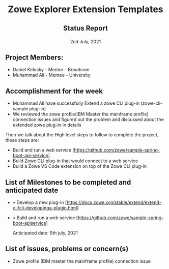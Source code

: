 # <p align="center">Zowe Explorer Extension Templates
## <p align="center">Status Report
<p align="center">2nd July, 2021

## Project Members:
* Daniel Kelosky - Mentor - Broadcom
* Muhammad Ali - Mentee - University

## Accomplishment for the week 
* Muhammad Ali have successfully Extend a zowe CLI plug-in (zowe-cli-sample plug-in)
* We reviewed the zowe profile(IBM Master the mainframe profile) connection issues and figured out the problem and discussed about the extended zowe plug-in in details 

Then we talk about the High level steps to follow to complete the project, these steps are: 
* Build and run a web service [https://github.com/zowe/sample-spring-boot-api-service] 
* Build Zowe CLI plug-in that would connect to a web service 
* Build a Zowe VS Code extension on top of the Zowe CLI plug-in

## List of Milestones to be completed and anticipated date
* •	Develop a new plug-in [https://docs.zowe.org/stable/extend/extend-cli/cli-developinga-plugin.html]
* •	Build and run a web service [https://github.com/zowe/sample-spring-boot-apiservice]
  
    Anticipated date: 9th july, 2021

## List of issues, problems or concern(s)
* Zowe profile (IBM master the mainframe profile) connection issue